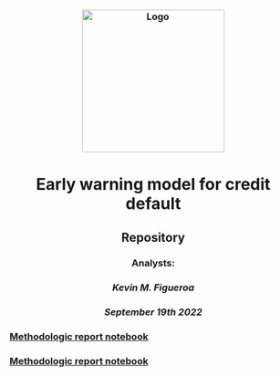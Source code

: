 <h3 align="Center">
    <img alt="Logo" title="#logo" width="250px" src="https://www.nerdwallet.com/cdn-cgi/image/quality=85/cdn/loans/edu/stride.png">
    <br>
</h3>

#  <center> **Early warning model for credit default**
## <center> **Repository**
### <center> Analysts:
### <center> *Kevin M. Figueroa*
### <center> *September 19th 2022*

### [Methodologic report notebook](https://github.com/kevinmiguel97/Credit-default-model/blob/main/Credit_default_report.ipynb)

### [Methodologic report notebook](https://github.com/kevinmiguel97/Credit-default-model/blob/main/Credit_default_model.ipynb)
